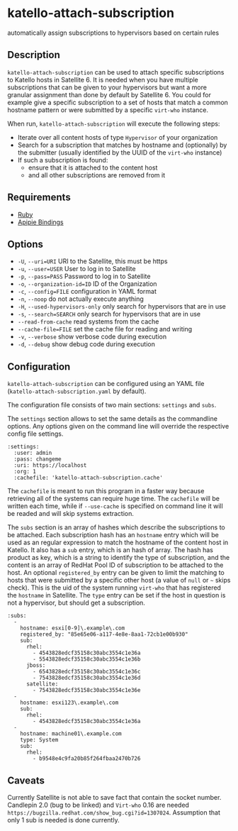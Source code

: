 # katello-attach-subscription

automatically assign subscriptions to hypervisors based on certain rules

## Description

`katello-attach-subscription` can be used to attach specific subscriptions to Katello hosts in Satellite 6. It is needed when you have multiple subscriptions that can be given to your hypervisors but want a more granular assignment than done by default by Satellite 6. You could for example give a specific subscription to a set of hosts that match a common hostname pattern or were submitted by a specific `virt-who` instance.

When run, `katello-attach-subscription` will execute the following steps:

* Iterate over all content hosts of type `Hypervisor` of your organization
* Search for a subscription that matches by hostname and (optionally) by the submitter (usually identified by the UUID of the `virt-who` instance)
* If such a subscription is found:
    * ensure that it is attached to the content host
    * and all other subscriptions are removed from it

## Requirements

* [Ruby](https://www.ruby-lang.org/)
* [Apipie Bindings](https://github.com/Apipie/apipie-bindings)

## Options

* `-U`, `--uri=URI` URI to the Satellite, this must be https
* `-u`, `--user=USER` User to log in to Satellite
* `-p`, `--pass=PASS` Password to log in to Satellite
* `-o`, `--organization-id=ID` ID of the Organization
* `-c`, `--config=FILE` configuration in YAML format
* `-n`, `--noop` do not actually execute anything
* `-H`, `--used-hypervisors-only` only search for hypervisors that are in use
* `-s`, `--search=SEARCH` only search for hypervisors that are in use
* `--read-from-cache` read systems from the cache
* `--cache-file=FILE` set the cache file for reading and writing
* `-v`, `--verbose` show verbose code during execution
* `-d`, `--debug` show debug code during execution

## Configuration

`katello-attach-subscription` can be configured using an YAML file (`katello-attach-subscription.yaml` by default).

The configuration file consists of two main sections: `settings` and `subs`.

The `settings` section allows to set the same details as the commandline options. Any options given on the command line will override the respective config file settings.

    :settings:
      :user: admin
      :pass: changeme
      :uri: https://localhost
      :org: 1
      :cachefile: 'katello-attach-subscription.cache'

The `cachefile` is meant to run this program in a faster way because retrieving all of the systems can require huge time.
The `cachefile` will be written each time, while if `--use-cache` is specified on command line it will be readed and will skip systems extraction.

The `subs` section is an array of hashes which describe the subscriptions to be attached.
Each subscription hash has an `hostname` entry which will be used as an regular expression to match the hostname of the content host in Katello.
It also has a `sub` entry, which is an hash of array.
The hash has product as key, which is a string to identify the type of subscription, and the content is an array of RedHat Pool ID of subscription to be attached to the host.
An optional `registered_by` entry can be given to limit the matching to hosts that were submitted by a specific other host (a value of `null` or `~` skips check). This is the uid of the system running `virt-who` that has registered the `hostname` in Satellite.
The `type` entry can be set if the host in question is not a hypervisor, but should get a subscription.

    :subs:
      - 
        hostname: esxi[0-9]\.example\.com
        registered_by: "85e65e06-a117-4e8e-8aa1-72cb1e00b930"
        sub:
          rhel:
            - 4543828edcf35158c30abc3554c1e36a
            - 5543828edcf35158c30abc3554c1e36b
          jboss:
            - 6543828edcf35158c30abc3554c1e36c
            - 7543828edcf35158c30abc3554c1e36d
          satellite:
            - 7543828edcf35158c30abc3554c1e36e
      -
        hostname: esxi123\.example\.com
        sub:
          rhel:
            - 4543828edcf35158c30abc3554c1e36a
      -
        hostname: machine01\.example.com
        type: System
        sub:
          rhel:
            - b9548e4c9fa20b85f264fbaa2470b726

## Caveats

Currently Satellite is not able to save fact that contain the socket number. Candlepin 2.0 (bug to be linked) and `Virt-who` 0.16 are needed `https://bugzilla.redhat.com/show_bug.cgi?id=1307024`.
Assumption that only 1 sub is needed is done currently.
